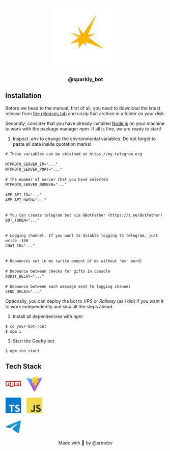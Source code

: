 <p align="center">
<img src="./assets/spark.jpg" width="200" style="border-radius: 10px;" />
</p>

<h3 align="center">
@sparkly_bot
</h3>

## Installation

Before we head to the manual, first of all, you need to download the latest release from [the releases tab](https://github.com/artndev/geefty-bot/releases) and unzip that archive in a folder on your disk.

Secondly, consider that you have already installed [Node.js](https://nodejs.org/) on your machine to work with the package manager _npm_. If all is fine, we are ready to start!

1. Inspect _.env_ to change the environmental variables. Do not forget to paste all data inside quotation marks!

```env
# These variables can be obtained at https://my.telegram.org

MTPROTO_SERVER_IP="..."
MTPROTO_SERVER_PORT="..."

# The number of server that you have selected
MTPROTO_SERVER_NUMBER="..."

APP_API_ID="..."
APP_API_HASH="..."


# You can create telegram bot via @BotFather (https://t.me/BotFather)
BOT_TOKEN="..."


# Logging channel. If you want to disable logging to telegram, just write -100
CHAT_ID="..."


# Debounces set in ms (write amount of ms without 'ms' word)

# Debounce between checks for gifts in console
AUDIT_DELAY="..."

# Debounce between each message sent to logging channel
SEND_DELAY="..."
```

Optionally, you can deploy the bot to _VPS_ or _Railway_ (as I did) if you want it to work independently and skip all the steps ahead.

2. Install all dependencies with _npm_

```shell
$ cd your-bot-root
$ npm i
```

3. Start the Geefty bot

```shell
$ npm run start
```

## Tech Stack

<img src="./assets/npm.svg" width=50 />&nbsp;&nbsp;&nbsp;
<img src="./assets/vite.svg" width=50 />

<img src="./assets/typescript.svg" width=50 />&nbsp;&nbsp;&nbsp;
<img src="./assets/javascript.svg" width=50 />

<img src="./assets/telegram.svg" width=50 />

<br/>

<p align="center"> Made with 💛 by @artndev</p>
